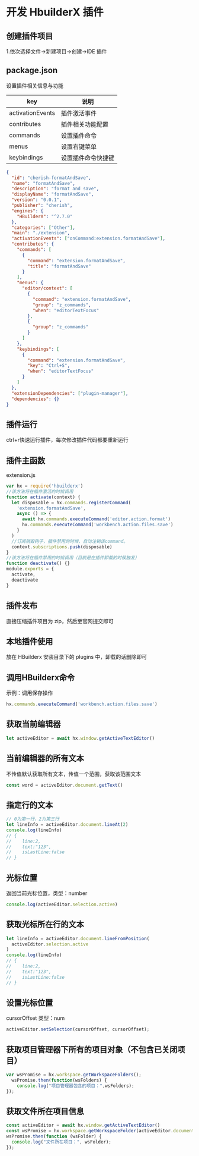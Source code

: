 # 开发 HbuilderX 插件

## 创建插件项目

1.依次选择文件->新建项目->创建->IDE 插件

## package.json

设置插件相关信息与功能

| key              | 说明               |
| ---------------- | ------------------ |
| activationEvents | 插件激活事件       |
| contributes      | 插件相关功能配置   |
| commands         | 设置插件命令       |
| menus            | 设置右键菜单       |
| keybindings      | 设置插件命令快捷键 |

```json
{
  "id": "cherish-formatAndSave",
  "name": "formatAndSave",
  "description": "format and save",
  "displayName": "formatAndSave",
  "version": "0.0.1",
  "publisher": "cherish",
  "engines": {
    "HBuilderX": "^2.7.0"
  },
  "categories": ["Other"],
  "main": "./extension",
  "activationEvents": ["onCommand:extension.formatAndSave"],
  "contributes": {
    "commands": [
      {
        "command": "extension.formatAndSave",
        "title": "formatAndSave"
      }
    ],
    "menus": {
      "editor/context": [
        {
          "command": "extension.formatAndSave",
          "group": "z_commands",
          "when": "editorTextFocus"
        },
        {
          "group": "z_commands"
        }
      ]
    },
    "keybindings": [
      {
        "command": "extension.formatAndSave",
        "key": "Ctrl+S",
        "when": "editorTextFocus"
      }
    ]
  },
  "extensionDependencies": ["plugin-manager"],
  "dependencies": {}
}
```

## 插件运行

ctrl+r快速运行插件，每次修改插件代码都要重新运行



## 插件主函数

extension.js

```js
var hx = require('hbuilderx')
//该方法将在插件激活的时候调用
function activate(context) {
  let disposable = hx.commands.registerCommand(
    'extension.formatAndSave',
    async () => {
      await hx.commands.executeCommand('editor.action.format')
      hx.commands.executeCommand('workbench.action.files.save')
    }
  )
  //订阅销毁钩子，插件禁用的时候，自动注销该command。
  context.subscriptions.push(disposable)
}
//该方法将在插件禁用的时候调用（目前是在插件卸载的时候触发）
function deactivate() {}
module.exports = {
  activate,
  deactivate
}
```

## 插件发布

直接压缩插件项目为 zip，然后至官网提交即可

## 本地插件使用

放在 HBuilderx 安装目录下的 plugins 中，卸载的话删除即可

## 调用HBuilderx命令

示例：调用保存操作

```js
hx.commands.executeCommand('workbench.action.files.save')
```

## 获取当前编辑器

```js
let activeEditor = await hx.window.getActiveTextEditor()
```

## 当前编辑器的所有文本

不传值默认获取所有文本，传值一个范围，获取该范围文本

```js
const word = activeEditor.document.getText()
```

## 指定行的文本

```js
// 0为第一行，2为第三行
let lineInfo = activeEditor.document.lineAt(2)
console.log(lineInfo)
// {
//    line:2,
//    text:"123",
//    isLastLine:false
// }
```

## 光标位置

返回当前光标位置，类型：number

```js
console.log(activeEditor.selection.active)
```

## 获取光标所在行的文本

```js
let lineInfo = activeEditor.document.lineFromPosition(
  activeEditor.selection.active
)
console.log(lineInfo)
// {
//    line:2,
//    text:"123",
//    isLastLine:false
// }
```

## 设置光标位置

cursorOffset 类型：num

```js
activeEditor.setSelection(cursorOffset, cursorOffset);
```

## 获取项目管理器下所有的项目对象（不包含已关闭项目）

```js
var wsPromise = hx.workspace.getWorkspaceFolders();
  wsPromise.then(function(wsFolders) {
    console.log("项目管理器包含的项目：",wsFolders);
});
```

## 获取文件所在项目信息

```js
const activeEditor = await hx.window.getActiveTextEditor()
const wsPromise = hx.workspace.getWorkspaceFolder(activeEditor.document.fileName);
wsPromise.then(function (wsFolder) {
  console.log("文件所在项目：", wsFolder);
});
```

